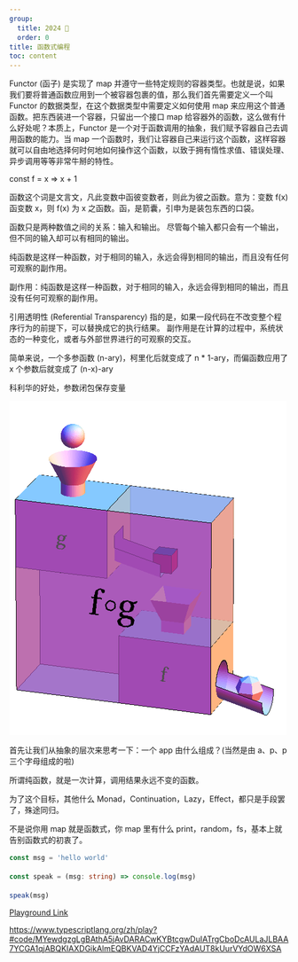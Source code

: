 ```yaml
---
group:
  title: 2024 🐲
  order: 0
title: 函数式编程
toc: content
---
```


Functor (函子) 是实现了 map 并遵守一些特定规则的容器类型。也就是说，如果我们要将普通函数应用到一个被容器包裹的值，那么我们首先需要定义一个叫 Functor 的数据类型，在这个数据类型中需要定义如何使用 map 来应用这个普通函数。把东西装进一个容器，只留出一个接口 map 给容器外的函数，这么做有什么好处呢？本质上，Functor 是一个对于函数调用的抽象，我们赋予容器自己去调用函数的能力。当 map 一个函数时，我们让容器自己来运行这个函数，这样容器就可以自由地选择何时何地如何操作这个函数，以致于拥有惰性求值、错误处理、异步调用等等非常牛掰的特性。

const f = x => x + 1

函数这个词是文言文，凡此变数中函彼变数者，则此为彼之函数。意为：变数 f(x) 函变数 x，则 f(x) 为 x 之函数。函，是箭囊，引申为是装包东西的口袋。

函数只是两种数值之间的关系：输入和输出。
尽管每个输入都只会有一个输出，但不同的输入却可以有相同的输出。

纯函数是这样一种函数，对于相同的输入，永远会得到相同的输出，而且没有任何可观察的副作用。

副作用：纯函数是这样一种函数，对于相同的输入，永远会得到相同的输出，而且没有任何可观察的副作用。

引用透明性 (Referential Transparency) 指的是，如果一段代码在不改变整个程序行为的前提下，可以替换成它的执行结果。
副作用是在计算的过程中，系统状态的一种变化，或者与外部世界进行的可观察的交互。

简单来说，一个多参函数 (n-ary)，柯里化后就变成了 n \* 1-ary，而偏函数应用了 x 个参数后就变成了 (n-x)-ary

科利华的好处，参数闭包保存变量

![function-composition](https://raw.githubusercontent.com/chuenwei0129/my-picgo-repo/master/me/function-composition.png)

首先让我们从抽象的层次来思考一下：一个 app 由什么组成？(当然是由 a、p、p 三个字母组成的啦)

所谓纯函数，就是一次计算，调用结果永远不变的函数。

为了这个目标，其他什么 Monad，Continuation，Lazy，Effect，都只是手段罢了，殊途同归。

不是说你用 map 就是函数式，你 map 里有什么 print，random，fs，基本上就告别函数式的初衷了。

```ts
const msg = 'hello world'

const speak = (msg: string) => console.log(msg)

speak(msg)
```

[Playground Link](https://www.typescriptlang.org/zh/play?#code/MYewdgzgLgBAthA5jAvDARACwKYBtcgwDuIATrgCboDcAULaJLBAA7YCGA1qjABQKIAXDGikAlmEQBKVAD4YjCCFzYAdAUT8kUurVYdOW6XSA)

https://www.typescriptlang.org/zh/play?#code/MYewdgzgLgBAthA5jAvDARACwKYBtcgwDuIATrgCboDcAULaJLBAA7YCGA1qjABQKIAXDGikAlmEQBKVAD4YjCCFzYAdAUT8kUurVYdOW6XSA
